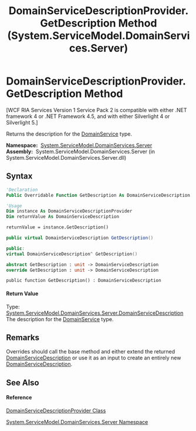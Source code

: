 ﻿---
title: DomainServiceDescriptionProvider.GetDescription Method  (System.ServiceModel.DomainServices.Server)
TOCTitle: GetDescription Method
ms:assetid: M:System.ServiceModel.DomainServices.Server.DomainServiceDescriptionProvider.GetDescription
ms:mtpsurl: https://msdn.microsoft.com/en-us/library/system.servicemodel.domainservices.server.domainservicedescriptionprovider.getdescription(v=VS.91)
ms:contentKeyID: 28754883
ms.date: 01/27/2012
mtps_version: v=VS.91
f1_keywords:
- System.ServiceModel.DomainServices.Server.DomainServiceDescriptionProvider.GetDescription
dev_langs:
- CSharp
- JScript
- VB
- FSharp
- c++
api_location:
- System.ServiceModel.DomainServices.Server.dll
api_name:
- System.ServiceModel.DomainServices.Server.DomainServiceDescriptionProvider.GetDescription
api_type:
- Managed
topic_type:
- apiref
- kbSyntax
product_family_name: VS
ROBOTS: INDEX,FOLLOW
---

# DomainServiceDescriptionProvider.GetDescription Method

\[WCF RIA Services Version 1 Service Pack 2 is compatible with either .NET framework 4 or .NET Framework 4.5, and with either Silverlight 4 or Silverlight 5.\]

Returns the description for the [DomainService](ff422911\(v=vs.91\).md) type.

**Namespace:**  [System.ServiceModel.DomainServices.Server](ff423220\(v=vs.91\).md)  
**Assembly:**  System.ServiceModel.DomainServices.Server (in System.ServiceModel.DomainServices.Server.dll)

## Syntax

``` vb
'Declaration
Public Overridable Function GetDescription As DomainServiceDescription
```

``` vb
'Usage
Dim instance As DomainServiceDescriptionProvider
Dim returnValue As DomainServiceDescription

returnValue = instance.GetDescription()
```

``` csharp
public virtual DomainServiceDescription GetDescription()
```

``` c++
public:
virtual DomainServiceDescription^ GetDescription()
```

``` fsharp
abstract GetDescription : unit -> DomainServiceDescription 
override GetDescription : unit -> DomainServiceDescription 
```

``` jscript
public function GetDescription() : DomainServiceDescription
```

#### Return Value

Type: [System.ServiceModel.DomainServices.Server.DomainServiceDescription](ff422896\(v=vs.91\).md)  
The description for the [DomainService](ff422911\(v=vs.91\).md) type.  

## Remarks

Overrides should call the base method and either extend the returned [DomainServiceDescription](ff422896\(v=vs.91\).md) or use it as an input to create an entirely new [DomainServiceDescription](ff422896\(v=vs.91\).md).

## See Also

#### Reference

[DomainServiceDescriptionProvider Class](ff423341\(v=vs.91\).md)

[System.ServiceModel.DomainServices.Server Namespace](ff423220\(v=vs.91\).md)

